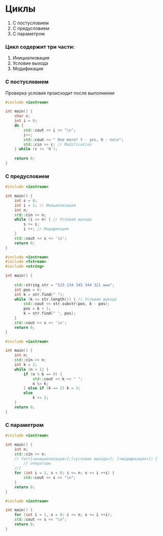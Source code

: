 # Циклы
1. С постусловием
2. С предусловием
3. С параметром
### Цикл содержит три части:
1. Инициализвация
2. Условие выхода
3. Модификация
### С постусловием
Проверка условия происходит после выполнения
```C++
#include <iostream>

int main() {
	char c;
	int i = 0;
	do {
		std::cout << i << "\n";
		i++;
		std::cout << " One more? Y - yes, N - no\n";
		std::cin >> c; // Modification
	} while (c != 'N');
	
	return 0;
}
```
### С предусловием
```C++
#include <iostream>

int main() {
	int s = 0;
	int i = 1; // Инициализация
	int n;
	std::cin >> n;
	while (i <= n) { // Условие выхода
		s += i;
		i ++; // Модификация
	}
	std::cout << s << '\n';
	return 0;
}
```

```C++
#include <iostream>
#include <fstream>
#include <string>

int main() {
	
	std::string str = "123 234 345 344 321 www";
	int pos = 0;
	int k = str.find(" ");
	while (k <= str.length()) { // Условие выхода
		std::cout << str.substr(pos, k - pos);
		pos = k + 1;
		k = str.find(" ", pos);
	}
	std::cout << s << '\n';
	return 0;
}
```

```cpp
#include <iostream>

int main() {
	int n;
	std::cin >> n;
	int k = 2;
	while (n > 1) { 
		if (n % k == 0) {
			std::cout << k << " ";
			n \= k;
		} else if (k == 2) k = 3;
		else
			k += 2;
	}
	return 0;
}
```
### С параметром
```cpp
#include <iostream>

int main() {
	int n;
	std::cin >> n;
	// for([<инициализация>];[<условие выхода>]; [<модификация>]) {
		// операторы
	//}
	for (int i = 1, s = 0; i <= n; s += i ++i) {
		std::cout << s << "\n";
	}
	return 0;
}
```

```cpp
#include <iostream>

int main() {
	for (int i = 1, s = 0; i <= n; s += i ++i);
	std::cout << s << "\n";
	return 0;
}
```

